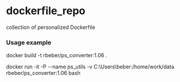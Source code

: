 # dockerfile_repo
collection of personalized Dockerfile

### Usage example
docker build -t rbeber/ps_converter:1.06 .

docker run -it -P --name ps_utils -v C:\Users\beber:/home/work/data rbeber/ps_converter:1.06 bash 